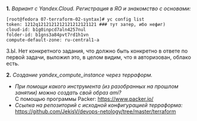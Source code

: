 **1.** _Вариант с Yandex.Cloud. Регистрация в ЯО и знакомство с 
основами:_  
```commandline
[root@fedora 07-terraform-02-syntax]# yc config list
token: 1212q1212121212121212121121 ### тут затер, ибо нефиг)
cloud-id: b1g0inpcd7aln4257nul
folder-id: b1gns3a84pvt7rd1h1vn
compute-default-zone: ru-central1-a
```
З.Ы. Нет конкретного задания, что должно быть конкретно в ответе по первой
задачи, выложил это, в целом видим, что я авторизован, облако есть.

**2.** _Создание yandex_compute_instance через терраформ._  
* _При помощи какого инструмента (из разобранных на прошлом занятии) 
можно создать свой образ ami?_  
С помощью программы Packer: https://www.packer.io/  
* _Ссылка на репозиторий с исходной конфигурацией терраформа:_  
https://github.com/JekisV/devops-netology/tree/master/terraform